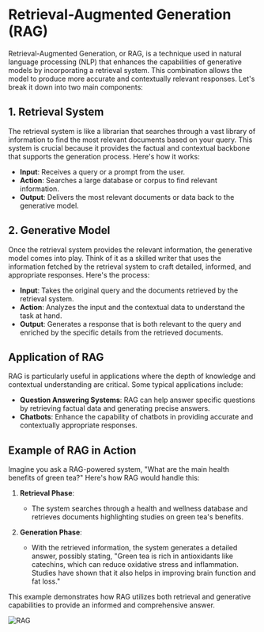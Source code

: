 # Retrieval-Augmented Generation (RAG)

Retrieval-Augmented Generation, or RAG, is a technique used in natural language processing (NLP) that enhances the capabilities of generative models by incorporating a retrieval system. This combination allows the model to produce more accurate and contextually relevant responses. Let's break it down into two main components:

## 1. Retrieval System

The retrieval system is like a librarian that searches through a vast library of information to find the most relevant documents based on your query. This system is crucial because it provides the factual and contextual backbone that supports the generation process. Here's how it works:

- **Input**: Receives a query or a prompt from the user.
- **Action**: Searches a large database or corpus to find relevant information.
- **Output**: Delivers the most relevant documents or data back to the generative model.

## 2. Generative Model

Once the retrieval system provides the relevant information, the generative model comes into play. Think of it as a skilled writer that uses the information fetched by the retrieval system to craft detailed, informed, and appropriate responses. Here's the process:

- **Input**: Takes the original query and the documents retrieved by the retrieval system.
- **Action**: Analyzes the input and the contextual data to understand the task at hand.
- **Output**: Generates a response that is both relevant to the query and enriched by the specific details from the retrieved documents.

## Application of RAG

RAG is particularly useful in applications where the depth of knowledge and contextual understanding are critical. Some typical applications include:

- **Question Answering Systems**: RAG can help answer specific questions by retrieving factual data and generating precise answers.
- **Chatbots**: Enhance the capability of chatbots in providing accurate and contextually appropriate responses.

## Example of RAG in Action

Imagine you ask a RAG-powered system, "What are the main health benefits of green tea?" Here's how RAG would handle this:

1. **Retrieval Phase**:
   - The system searches through a health and wellness database and retrieves documents highlighting studies on green tea's benefits.
   
2. **Generation Phase**:
   - With the retrieved information, the system generates a detailed answer, possibly stating, "Green tea is rich in antioxidants like catechins, which can reduce oxidative stress and inflammation. Studies have shown that it also helps in improving brain function and fat loss."

This example demonstrates how RAG utilizes both retrieval and generative capabilities to provide an informed and comprehensive answer.

![RAG](https://blog.miraclesoft.com/wp-content/uploads/2024/02/RetrievalAugmentedGeneration_BlogImage-1024x520.png)